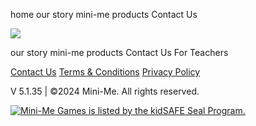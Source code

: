 home our story mini-me products Contact Us

[![](//cdn.mini-me.co/static/images/minime/logo.svg)](https://mini-me.co/)

our story mini-me products Contact Us For Teachers

[Contact Us](https://mini-me.co/contact-us) [Terms & Conditions](https://mini-me.co/terms-and-conditions) [Privacy Policy](https://mini-me.co/privacy-policy)

V 5.1.35 | ©2024 Mini-Me. All rights reserved.

[![Mini-Me Games is listed by the kidSAFE Seal Program.](https://www.kidsafeseal.com/sealimage/9480651951859027106/minimegames_svg_darktm.svg)](https://www.kidsafeseal.com/certifiedproducts/minimegames.html)